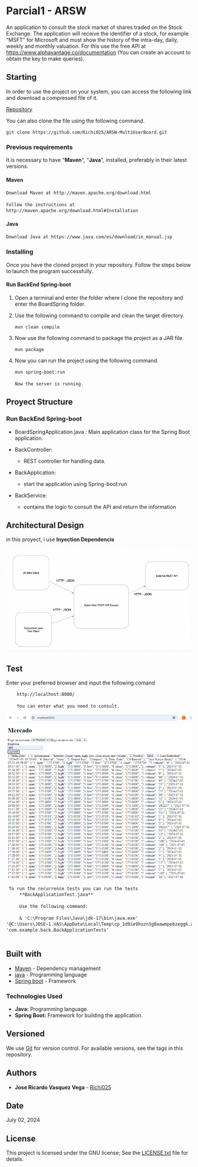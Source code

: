 
# Parcial1 - ARSW

An application to consult the stock market of shares traded on the Stock Exchange.  The application will receive the identifier of a stock, for example “MSFT” for Microsoft and must show the history of the intra-day, daily, weekly and monthly valuation. For this use the free API at https://www.alphavantage.co/documentation (You can create an account to obtain the key to make queries).



## Starting

In order to use the project on your system, you can access the following link and download a compressed file of it.

[Repository](https://github.com/Richi025/ArswParcial1.git) 

You can also clone the file using the following command.

```
git clone https://github.com/Richi025/ARSW-MultiUserBoard.git  
```

### Previous requirements

It is necessary to have "**Maven**", "**Java**", installed, preferably in their latest versions.

#### Maven
```
Download Maven at http://maven.apache.org/download.html 

Follow the instructions at http://maven.apache.org/download.html#Installation
```
#### Java

```
Download Java at https://www.java.com/es/download/ie_manual.jsp
```

### Installing

Once you have the cloned project in your repository. Follow the steps below to launch the program successfully.

#### Run BackEnd Spring-boot

1. Open a terminal and enter the folder where I clone the repository and enter the BoardSpring folder.

2. Use the following command to compile and clean the target directory.
    ```
    mvn clean compile
    ```
3. Now use the following command to package the project as a JAR file.

    ```
    mvn package
    ```

4. Now you can run the project using the following command.

    ```
    mvn spring-boot:run

    Now the server is running.
    ```


## Proyect Structure

### Run BackEnd Spring-boot

- BoardSpringApplication.java : Main application class for the Spring Boot application.

- BackController: 

   - REST controller for handling data.

- BackApplication: 

    -  start the application using Spring-boot:run

- BackService: 

    - contains the logic to consult the API and return the information

## Architectural Design

in this proyect, i use **Inyection Dependencis**

![alt text](images/image.png)

## Test

 Enter your preferred browser and input the following comand

```
    http://localhost:8080/

    You can enter what you need to consult.

```
![alt text](images/imageT.png)

```
 To run the recurrence tests you can run the tests
     **BackApplicationTest.java**

     Use the following command:

     & 'C:\Program Files\Java\jdk-17\bin\java.exe' '@C:\Users\JOSE~1.VAS\AppData\Local\Temp\cp_1d9ie9huzn3g0aawmpebzeggk.argfile' 'com.example.back.BackApplicationTests' 


```

## Built with

* [Maven](https://maven.apache.org/) - Dependency management
* [java](https://www.java.com/es/) - Programming language
* [Spring boot](https://start.spring.io/) - Framework

### Technologies Used
+ **Java:** Programming language.
+ **Spring Boot:** Framework for building the application.



## Versioned

We use [Git](https://github.com/) for version control. For available versions, see the tags in this repository.

## Authors

* **Jose Ricardo Vasquez Vega** - [Richi025](https://github.com/Richi025)

## Date

July 02, 2024

## License

This project is licensed under the GNU license; See the [LICENSE.txt](LICENSE.txt) file for details.
